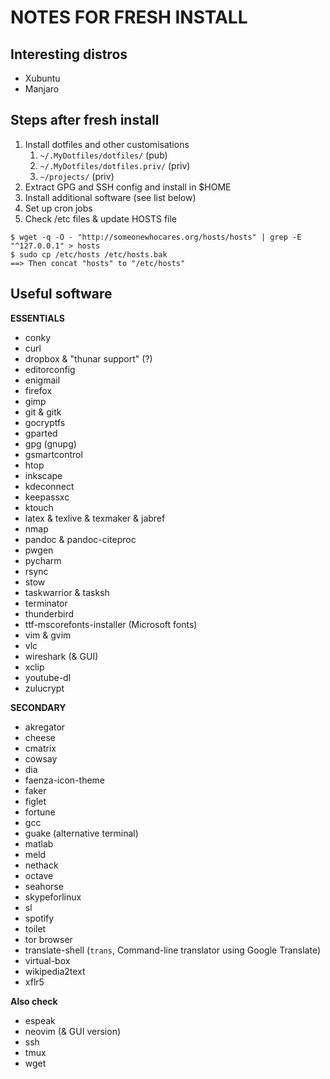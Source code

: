 # NOTES FOR FRESH INSTALL

## Interesting distros

- Xubuntu
- Manjaro

## Steps after fresh install

1. Install dotfiles and other customisations
    1. `~/.MyDotfiles/dotfiles/` (pub)
    2. `~/.MyDotfiles/dotfiles.priv/` (priv)
    3. `~/projects/` (priv)
2. Extract GPG and SSH config and install in $HOME
3. Install additional software (see list below)
4. Set up cron jobs
5. Check /etc files & update HOSTS file

```
$ wget -q -O - "http://someonewhocares.org/hosts/hosts" | grep -E "^127.0.0.1" > hosts
$ sudo cp /etc/hosts /etc/hosts.bak
==> Then concat "hosts" to "/etc/hosts"
```

## Useful software

**ESSENTIALS**

- conky
- curl
- dropbox & "thunar support" (?)
- editorconfig
- enigmail
- firefox
- gimp
- git & gitk
- gocryptfs
- gparted
- gpg (gnupg)
- gsmartcontrol
- htop
- inkscape
- kdeconnect
- keepassxc
- ktouch
- latex & texlive & texmaker & jabref
- nmap
- pandoc & pandoc-citeproc
- pwgen
- pycharm
- rsync
- stow
- taskwarrior & tasksh
- terminator
- thunderbird
- ttf-mscorefonts-installer (Microsoft fonts)
- vim & gvim
- vlc
- wireshark (& GUI)
- xclip
- youtube-dl
- zulucrypt

**SECONDARY**

- akregator
- cheese
- cmatrix
- cowsay
- dia
- faenza-icon-theme
- faker
- figlet
- fortune
- gcc
- guake (alternative terminal)
- matlab
- meld
- nethack
- octave
- seahorse
- skypeforlinux
- sl
- spotify
- toilet
- tor browser
- translate-shell (`trans`, Command-line translator using Google Translate)
- virtual-box
- wikipedia2text
- xflr5

**Also check**

- espeak
- neovim (& GUI version)
- ssh
- tmux
- wget
